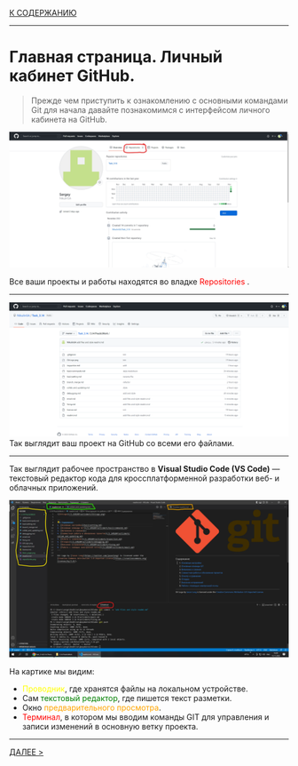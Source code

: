 [К СОДЕРЖАНИЮ](readme.md)

---

# **Главная страница. Личный кабинет GitHub.**

> Прежде чем приступить к ознакомлению с основными командами Git для начала давайте познакомимся с интерфейсом личного кабинета на GitHub.

![GitHub account](Main_page.jpg)

Все ваши проекты и работы находятся во владке <span style="color:red">Repositories </span>.

---
![REPOSITORIES](repositories.png)
Так выглядит ваш проект на GitHub со всеми его файлами.

---
Так выглядит рабочее пространство в **Visual Studio Code (VS Code)** — текстовый редактор кода для кроссплатформенной разработки веб- и облачных приложений.

![VSCode](coding.jpg)

На картике мы видим:
+ <span style="color:yellow">Проводник</span>, где хранятся файлы на локальном устройстве.
+ Сам <span style="color:green">текстовый редактор</span>, где пишется текст разметки.
+ Окно <span style="color:orange">предварительного просмотра</span>.
+ <span style="color:red">Терминал</span>, в котором мы вводим команды GIT для управления и записи изменений в основную ветку проекта.

---
[ДАЛЕЕ >](basicsetting.md)